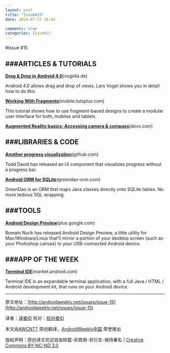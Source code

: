 ```yaml
---
layout: post
title: "Issue#15"
date: 2014-07-27 19:44

comments: true
categories: Issue#15
---
```



#Issue #15

###ARTICLES & TUTORIALS
---

[**Drag & Drop in Android 4.0**](http://www.vogella.de/articles/AndroidDragAndDrop/article.html)(vogella.de)

Android 4.0 allows drag and drop of views. Lars Vogel shows you in detail how to do this.

 
[**Working With Fragments**](http://mobile.tutsplus.com/tutorials/android/android-sdk_fragments/)(mobile.tutsplus.com)

This tutorial shows how to use fragment-based designs to create a modular user interface for both, mobiles and tablets.

[**Augmented Reality basics: Accessing camera & compass**](http://www.devx.com/wireless/Article/42482/1954)(devx.com)

###LIBRARIES & CODE
---

[**Another progress visualization**](https://github.com/Todd-Davies/ProgressWheel)(github.com)

Todd David has released an UI component that visualizes progress without a progress bar.

[**Android ORM for SQLite**](http://greendao-orm.com/)(greendao-orm.com)

GreenDao is an ORM that maps Java classes directly onto SQLite tables. No more tedious SQL wrapping.

 
###TOOLS
---

[**Android Design Preview**](https://plus.google.com/113735310430199015092/posts/ZQ5wmtQPWkY)(plus.google.com)

Romain Nurik has released Android Design Preview, a little utility for Mac/Windows/Linux that'll mirror a portion of your desktop screen (such as your Photoshop canvas) to your USB-connected Android device.

###APP OF THE WEEK
---

[**Terminal IDE**](https://market.android.com/details?id=com.spartacusrex.spartacuside)(market.android.com)

Terminal IDE is an expandable terminal application, with a full Java / HTML / Android development kit, that runs on your Android device.


---


原文地址：[http://androidweekly.net/issues/issue-15](http://androidweekly.net/issues/issue-15)

译者：[译者ID](https://github.com/译者ID) 校对：[校对者ID](https://github.com/校对者ID)

本文由[AWCNTT](https://github.com/AWCNTT) 原创翻译，[AndroidWeekly中国](http://www.androidweekly.cn/) 荣誉推出

版权声明：原创译文欢迎自由转载-非商用-非衍生-保持署名 | [Creative Commons BY-NC-ND 3.0](http://creativecommons.org/licenses/by-nc-nd/3.0/deed.zh)
